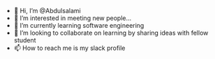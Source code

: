 - 👋 Hi, I’m @Abdulsalami
- 👀 I’m interested in meeting new people...
- 🌱 I’m currently learning software engineering
- 💞️ I’m looking to collaborate on learning by sharing ideas with fellow student
- 📫 How to reach me is my slack profile

<!---
Abdulsalami/Abdulsalami is a ✨ special ✨ repository because its `README.md` (this file) appears on your GitHub profile.
You can click the Preview link to take a look at your changes.
--->
